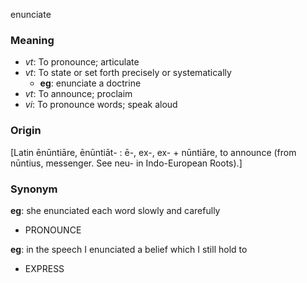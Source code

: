 enunciate
### Meaning
+ _vt_: To pronounce; articulate
+ _vt_: To state or set forth precisely or systematically
	+ __eg__: enunciate a doctrine
+ _vt_: To announce; proclaim
+ _vi_: To pronounce words; speak aloud

### Origin

[Latin ēnūntiāre, ēnūntiāt- : ē-, ex-, ex- + nūntiāre, to announce (from nūntius, messenger. See neu- in Indo-European Roots).]

### Synonym

__eg__: she enunciated each word slowly and carefully

+ PRONOUNCE

__eg__: in the speech I enunciated a belief which I still hold to

+ EXPRESS


